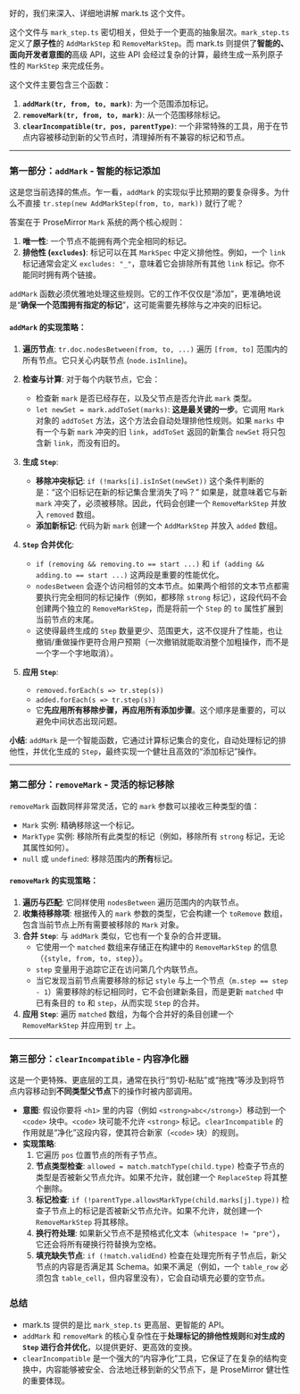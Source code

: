 好的，我们来深入、详细地讲解 mark.ts 这个文件。

这个文件与 `mark_step.ts` 密切相关，但处于一个更高的抽象层次。`mark_step.ts` 定义了**原子性**的 `AddMarkStep` 和 `RemoveMarkStep`。而 mark.ts 则提供了**智能的、面向开发者意图的**高级 API，这些 API 会经过复杂的计算，最终生成一系列原子性的 `MarkStep` 来完成任务。

这个文件主要包含三个函数：

1.  **`addMark(tr, from, to, mark)`**: 为一个范围添加标记。
2.  **`removeMark(tr, from, to, mark)`**: 从一个范围移除标记。
3.  **`clearIncompatible(tr, pos, parentType)`**: 一个非常特殊的工具，用于在节点内容被移动到新的父节点时，清理掉所有不兼容的标记和节点。

---

### 第一部分：`addMark` - 智能的标记添加

这是您当前选择的焦点。乍一看，`addMark` 的实现似乎比预期的要复杂得多。为什么不直接 `tr.step(new AddMarkStep(from, to, mark))` 就行了呢？

答案在于 ProseMirror `Mark` 系统的两个核心规则：

1.  **唯一性**: 一个节点不能拥有两个完全相同的标记。
2.  **排他性 (`excludes`)**: 标记可以在其 `MarkSpec` 中定义排他性。例如，一个 `link` 标记通常会定义 `excludes: "_"`，意味着它会排除所有其他 `link` 标记。你不能同时拥有两个链接。

`addMark` 函数必须优雅地处理这些规则。它的工作不仅仅是“添加”，更准确地说是“**确保一个范围拥有指定的标记**”，这可能需要先移除与之冲突的旧标记。

#### `addMark` 的实现策略：

1.  **遍历节点**: `tr.doc.nodesBetween(from, to, ...)` 遍历 `[from, to]` 范围内的所有节点。它只关心内联节点 (`node.isInline`)。

2.  **检查与计算**: 对于每个内联节点，它会：

    - 检查新 `mark` 是否已经存在，以及父节点是否允许此 `mark` 类型。
    - `let newSet = mark.addToSet(marks)`: **这是最关键的一步**。它调用 `Mark` 对象的 `addToSet` 方法，这个方法会自动处理排他性规则。如果 `marks` 中有一个与新 `mark` 冲突的旧 `link`，`addToSet` 返回的新集合 `newSet` 将只包含新 `link`，而没有旧的。

3.  **生成 `Step`**:

    - **移除冲突标记**: `if (!marks[i].isInSet(newSet))` 这个条件判断的是：“这个旧标记在新的标记集合里消失了吗？” 如果是，就意味着它与新 `mark` 冲突了，必须被移除。因此，代码会创建一个 `RemoveMarkStep` 并放入 `removed` 数组。
    - **添加新标记**: 代码为新 `mark` 创建一个 `AddMarkStep` 并放入 `added` 数组。

4.  **`Step` 合并优化**:

    - `if (removing && removing.to == start ...)` 和 `if (adding && adding.to == start ...)` 这两段是重要的性能优化。
    - `nodesBetween` 会逐个访问相邻的文本节点。如果两个相邻的文本节点都需要执行完全相同的标记操作（例如，都移除 `strong` 标记），这段代码不会创建两个独立的 `RemoveMarkStep`，而是将前一个 `Step` 的 `to` 属性扩展到当前节点的末尾。
    - 这使得最终生成的 `Step` 数量更少、范围更大，这不仅提升了性能，也让撤销/重做操作更符合用户预期（一次撤销就能取消整个加粗操作，而不是一个字一个字地取消）。

5.  **应用 `Step`**:
    - `removed.forEach(s => tr.step(s))`
    - `added.forEach(s => tr.step(s))`
    - 它**先应用所有移除步骤，再应用所有添加步骤**。这个顺序是重要的，可以避免中间状态出现问题。

**小结**: `addMark` 是一个智能函数，它通过计算标记集合的变化，自动处理标记的排他性，并优化生成的 `Step`，最终实现一个健壮且高效的“添加标记”操作。

---

### 第二部分：`removeMark` - 灵活的标记移除

`removeMark` 函数同样非常灵活，它的 `mark` 参数可以接收三种类型的值：

- `Mark` 实例: 精确移除这一个标记。
- `MarkType` 实例: 移除所有此类型的标记（例如，移除所有 `strong` 标记，无论其属性如何）。
- `null` 或 `undefined`: 移除范围内的**所有**标记。

#### `removeMark` 的实现策略：

1.  **遍历与匹配**: 它同样使用 `nodesBetween` 遍历范围内的内联节点。
2.  **收集待移除项**: 根据传入的 `mark` 参数的类型，它会构建一个 `toRemove` 数组，包含当前节点上所有需要被移除的 `Mark` 对象。
3.  **合并 `Step`**: 与 `addMark` 类似，它也有一个复杂的合并逻辑。
    - 它使用一个 `matched` 数组来存储正在构建中的 `RemoveMarkStep` 的信息（`{style, from, to, step}`）。
    - `step` 变量用于追踪它正在访问第几个内联节点。
    - 当它发现当前节点需要移除的标记 `style` 与上一个节点（`m.step == step - 1`）需要移除的标记相同时，它不会创建新条目，而是更新 `matched` 中已有条目的 `to` 和 `step`，从而实现 `Step` 的合并。
4.  **应用 `Step`**: 遍历 `matched` 数组，为每个合并好的条目创建一个 `RemoveMarkStep` 并应用到 `tr` 上。

---

### 第三部分：`clearIncompatible` - 内容净化器

这是一个更特殊、更底层的工具，通常在执行“剪切-粘贴”或“拖拽”等涉及到将节点内容移动到**不同类型父节点**下的操作时被内部调用。

- **意图**: 假设你要将 `<h1>` 里的内容（例如 `<strong>abc</strong>`）移动到一个 `<code>` 块中。`<code>` 块可能不允许 `<strong>` 标记。`clearIncompatible` 的作用就是“净化”这段内容，使其符合新家（`<code>` 块）的规则。
- **实现策略**:
  1.  它遍历 `pos` 位置节点的所有子节点。
  2.  **节点类型检查**: `allowed = match.matchType(child.type)` 检查子节点的类型是否被新父节点允许。如果不允许，就创建一个 `ReplaceStep` 将其整个删除。
  3.  **标记检查**: `if (!parentType.allowsMarkType(child.marks[j].type))` 检查子节点上的标记是否被新父节点允许。如果不允许，就创建一个 `RemoveMarkStep` 将其移除。
  4.  **换行符处理**: 如果新父节点不是预格式化文本（`whitespace != "pre"`），它还会将所有硬换行符替换为空格。
  5.  **填充缺失节点**: `if (!match.validEnd)` 检查在处理完所有子节点后，新父节点的内容是否满足其 Schema。如果不满足（例如，一个 `table_row` 必须包含 `table_cell`，但内容里没有），它会自动填充必要的空节点。

### 总结

- mark.ts 提供的是比 `mark_step.ts` 更高层、更智能的 API。
- `addMark` 和 `removeMark` 的核心复杂性在于**处理标记的排他性规则**和**对生成的 `Step` 进行合并优化**，以提供更好、更高效的变换。
- `clearIncompatible` 是一个强大的“内容净化”工具，它保证了在复杂的结构变换中，内容能够被安全、合法地迁移到新的父节点下，是 ProseMirror 健壮性的重要体现。
